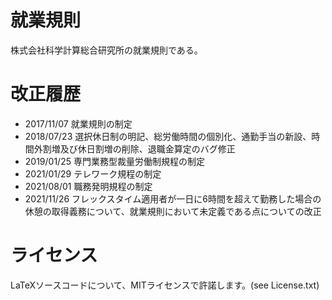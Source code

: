 # 就業規則
株式会社科学計算総合研究所の就業規則である。

# 改正履歴
* 2017/11/07 就業規則の制定
* 2018/07/23 選択休日制の明記、総労働時間の個別化、通勤手当の新設、時間外割増及び休日割増の削除、退職金算定のバグ修正
* 2019/01/25 専門業務型裁量労働制規程の制定
* 2021/01/29 テレワーク規程の制定
* 2021/08/01 職務発明規程の制定
* 2021/11/26 フレックスタイム適用者が一日に6時間を超えて勤務した場合の休憩の取得義務について、就業規則において未定義である点についての改正

# ライセンス
LaTeXソースコードについて、MITライセンスで許諾します。(see License.txt)
